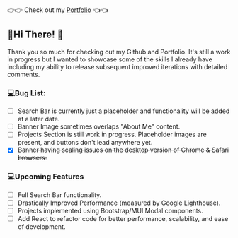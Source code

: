 :point_right::point_right: Check out my [Portfolio](https://cinoma.github.io/) :point_left::point_left:
## 👋Hi There!  👀
Thank you so much for checking out my Github and Portfolio. It's still a work in progress but I wanted to showcase some of the skills I already have
including my ability to release subsequent improved iterations with detailed comments.    

### :computer:Bug List:
- [ ] Search Bar is currently just a placeholder and functionality will be added at a later date. 
- [ ] Banner Image sometimes overlaps "About Me" content.
- [ ] Projects Section is still work in progress. Placeholder images are present, and buttons don't lead anywhere yet.
- [X] ~~Banner having scaling issues on the desktop version of Chrome & Safari browsers.~~

### :computer:Upcoming Features
- [ ] Full Search Bar functionality.
- [ ] Drastically Improved Performance (measured by Google Lighthouse).
- [ ] Projects implemented using Bootstrap/MUI Modal components.
- [ ] Add React to refactor code for better performance, scalability, and ease of development.
